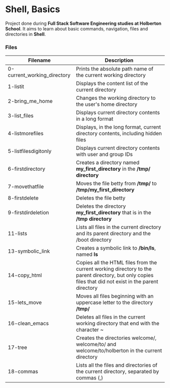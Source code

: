 # Shell, Basics
Project done during **Full Stack Software Engineering studies at Holberton School**. It aims to learn about basic commands, navigation, files and directories in **Shell**.

### Files
| Filename | Description |
| ----------- | ----------- |
| 0-current_working_directory | Prints the absolute path name of the current working directory |
| 1-listit | Displays the content list of the current directory |
| 2-bring_me_home | Changes the working directory to the user's home directory |
| 3-list_files | Displays current directory contents in a long format |
| 4-listmorefiles | Displays, in the long format, current directory contents, including hidden files |
| 5-listfilesdigitonly | Displays current directory contents with user and group IDs |
| 6-firstdirectory | Creates a directory named **my_first_directory** in the **/tmp/ directory** | 
| 7-movethatfile | Moves the file betty from **/tmp/** to **/tmp/my_first_directory** | 
| 8-firstdelete | Deletes the file betty |
| 9-firstdirdeletion | Deletes the directory **my_first_directory** that is in the **/tmp directory** || 10-back | 	Changes the working directory to the previous one |
| 11-lists | Lists all files in the current directory and its parent directory and the /boot directory|| 12-file_type | Prints the type of the file named **iamafile** that is in the **/tmp directory** |
| 13-symbolic_link | Creates a symbolic link to **/bin/ls**, named **__ls__** |
| 14-copy_html | Copies all the HTML files from the current working directory to the parent directory, but only copies files that did not exist in the parent directory |
| 15-lets_move | Moves all files beginning with an uppercase letter to the directory **/tmp/**
| 16-clean_emacs | Deletes all files in the current working directory that end with the character ~ |
| 17-tree | Creates the directories welcome/, welcome/to/ and welcome/to/holberton in the current directory |
| 18-commas | Lists all the files and directories of the current directory, separated by commas (,) |
